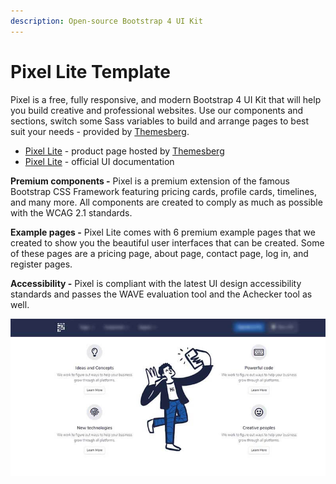 ```yaml
---
description: Open-source Bootstrap 4 UI Kit
---
```


# Pixel Lite Template

Pixel is a free, fully responsive, and modern Bootstrap 4 UI Kit that will help you build creative and professional websites. Use our components and sections, switch some Sass variables to build and arrange pages to best suit your needs - provided by [Themesberg](../partners/themesberg.md).

* [Pixel Lite](https://themesberg.com/product/ui-kit/pixel-lite-free-bootstrap-4-ui-kit) - product page hosted by [Themesberg](../partners/themesberg.md)
* [Pixel Lite](https://themesberg.com/docs/pixel-bootstrap/getting-started/overview/) - official UI documentation

 **Premium components -** Pixel is a premium extension of the famous Bootstrap CSS Framework featuring pricing cards, profile cards, timelines, and many more. All components are created to comply as much as possible with the WCAG 2.1 standards.

 **Example pages -** Pixel Lite comes with 6 premium example pages that we created to show you the beautiful user interfaces that can be created. Some of these pages are a pricing page, about page, contact page, log in, and register pages.

 **Accessibility -** Pixel is compliant with the latest UI design accessibility standards and passes the WAVE evaluation tool and the Achecker tool as well.

![Pixel Lite - Pricing Page.](../../.gitbook/assets/docs-cover-pixel-lite.jpg)





